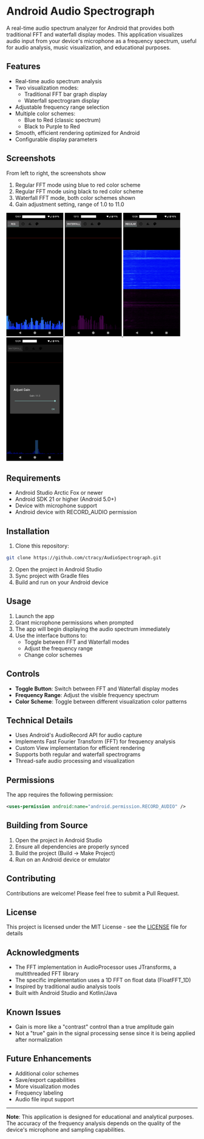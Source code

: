 # Android Audio Spectrograph

A real-time audio spectrum analyzer for Android that provides both traditional FFT and waterfall display modes. This application visualizes audio input from your device's microphone as a frequency spectrum, useful for audio analysis, music visualization, and educational purposes.

## Features

- Real-time audio spectrum analysis
- Two visualization modes:
  - Traditional FFT bar graph display
  - Waterfall spectrogram display
- Adjustable frequency range selection
- Multiple color schemes:
  - Blue to Red (classic spectrum)
  - Black to Purple to Red
- Smooth, efficient rendering optimized for Android
- Configurable display parameters

## Screenshots

From left to right, the screenshots show

1. Regular FFT mode using blue to red color scheme
2. Regular FFT mode using black to red color scheme
3. Waterfall FFT mode, both color schemes shown
4. Gain adjustment setting, range of 1.0 to 11.0

<p float="left">
  <a href="docs/screenshots/screen1.png">
    <img src="docs/screenshots/screen1.png" width="150" />
  </a>
  <a href="docs/screenshots/screen2.png">
    <img src="docs/screenshots/screen2.png" width="150" />
  </a>
  <a href="docs/screenshots/screen3.png">
    <img src="docs/screenshots/screen3.png" width="150" />
  </a>
  <a href="docs/screenshots/screen4.png">
    <img src="docs/screenshots/screen4.png" width="150" />
  </a>
</p>

## Requirements

- Android Studio Arctic Fox or newer
- Android SDK 21 or higher (Android 5.0+)
- Device with microphone support
- Android device with RECORD_AUDIO permission

## Installation

1. Clone this repository:
```bash
git clone https://github.com/ctracy/AudioSpectrograph.git
```

2. Open the project in Android Studio
3. Sync project with Gradle files
4. Build and run on your Android device

## Usage

1. Launch the app
2. Grant microphone permissions when prompted
3. The app will begin displaying the audio spectrum immediately
4. Use the interface buttons to:
   - Toggle between FFT and Waterfall modes
   - Adjust the frequency range
   - Change color schemes

## Controls

- **Toggle Button**: Switch between FFT and Waterfall display modes
- **Frequency Range**: Adjust the visible frequency spectrum
- **Color Scheme**: Toggle between different visualization color patterns

## Technical Details

- Uses Android's AudioRecord API for audio capture
- Implements Fast Fourier Transform (FFT) for frequency analysis
- Custom View implementation for efficient rendering
- Supports both regular and waterfall spectrograms
- Thread-safe audio processing and visualization

## Permissions

The app requires the following permission:
```xml
<uses-permission android:name="android.permission.RECORD_AUDIO" />
```

## Building from Source

1. Open the project in Android Studio
2. Ensure all dependencies are properly synced
3. Build the project (Build → Make Project)
4. Run on an Android device or emulator

## Contributing

Contributions are welcome! Please feel free to submit a Pull Request.

## License

This project is licensed under the MIT License - see the [LICENSE](LICENSE) file for details

## Acknowledgments

- The FFT implementation in AudioProcessor uses JTransforms, a multithreaded FFT library
- The specific implementation uses a 1D FFT on float data (FloatFFT_1D)
- Inspired by traditional audio analysis tools
- Built with Android Studio and Kotlin/Java

## Known Issues

- Gain is more like a "contrast" control than a true amplitude gain
- Not a "true" gain in the signal processing sense since it is being applied after normalization

## Future Enhancements

- Additional color schemes
- Save/export capabilities
- More visualization modes
- Frequency labeling
- Audio file input support

---

**Note**: This application is designed for educational and analytical purposes. The accuracy of the frequency analysis depends on the quality of the device's microphone and sampling capabilities.
